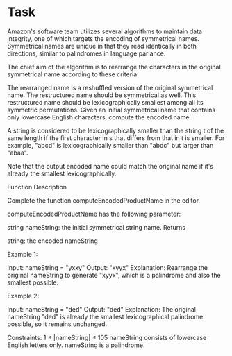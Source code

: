 # Task

Amazon's software team utilizes several algorithms to maintain data integrity, one of which targets the encoding of symmetrical names. Symmetrical names are unique in that they read identically in both directions, similar to palindromes in language parlance.

The chief aim of the algorithm is to rearrange the characters in the original symmetrical name according to these criteria:

The rearranged name is a reshuffled version of the original symmetrical name.
The restructured name should be symmetrical as well.
This restructured name should be lexicographically smallest among all its symmetric permutations.
Given an initial symmetrical name that contains only lowercase English characters, compute the encoded name.

A string is considered to be lexicographically smaller than the string t of the same length if the first character in s that differs from that in t is smaller. For example, "abcd" is lexicographically smaller than "abdc" but larger than "abaa".

Note that the output encoded name could match the original name if it's already the smallest lexicographically.

Function Description

Complete the function computeEncodedProductName in the editor.

computeEncodedProductName has the following parameter:

string nameString: the initial symmetrical string name.
Returns

string: the encoded nameString

Example 1:

Input:  nameString = "yxxy"
Output: "xyyx" 
Explanation:
      Rearrange the original nameString to generate "xyyx",
      which is a palindrome and also the smallest possible.
      


      
Example 2:

Input:  nameString = "ded"
Output: "ded" 
Explanation:
      The original nameString "ded" is already the smallest lexicographical palindrome possible, so it remains unchanged.
      
Constraints:
1 ≤ |nameString| ≤ 105
nameString consists of lowercase English letters only.
nameString is a palindrome.